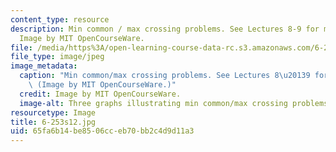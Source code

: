 ```yaml
---
content_type: resource
description: Min common / max crossing problems. See Lectures 8-9 for more information.
  Image by MIT OpenCourseWare.
file: /media/https%3A/open-learning-course-data-rc.s3.amazonaws.com/6-253-convex-analysis-and-optimization-spring-2012/65fa6b14be8506cceb70bb2c4d9d11a3_6-253s12.jpg
file_type: image/jpeg
image_metadata:
  caption: "Min common/max crossing problems. See Lectures 8\u20139 for more information.\
    \ (Image by MIT OpenCourseWare.)"
  credit: Image by MIT OpenCourseWare.
  image-alt: Three graphs illustrating min common/max crossing problems.
resourcetype: Image
title: 6-253s12.jpg
uid: 65fa6b14-be85-06cc-eb70-bb2c4d9d11a3
---
```

